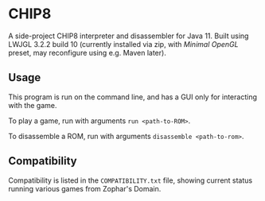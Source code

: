 # CHIP8
 A side-project CHIP8 interpreter and disassembler for Java 11. Built using LWJGL 3.2.2 build 10 (currently installed via zip, with *Minimal OpenGL* preset, may reconfigure using e.g. Maven later).

## Usage
 This program is run on the command line, and has a GUI only for interacting with the game.
 
 To play a game, run with arguments `run <path-to-ROM>`.
 
 To disassemble a ROM, run with arguments `disassemble <path-to-rom>`.

## Compatibility
 Compatibility is listed in the `COMPATIBILITY.txt` file, showing current status running various games from Zophar's Domain.